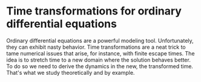 # Time transformations for ordinary differential equations

Ordinary differential equations are a powerful modeling tool.
Unfortunately, they can exhibit nasty behavior.
Time transformations are a neat trick to tame numerical issues that arise, for instance, with finite escape times.
The idea is to stretch time to a new domain where the solution behaves better.
To do so we need to derive the dynamics in the new, the transformed time.
That's what we study theoretically and by example.
